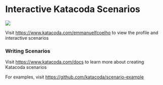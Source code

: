 # Interactive Katacoda Scenarios

[![](http://shields.katacoda.com/katacoda/emmanuelfcoelho/count.svg)](https://www.katacoda.com/emmanuelfcoelho "Get your profile on Katacoda.com")

Visit https://www.katacoda.com/emmanuelfcoelho to view the profile and interactive scenarios

### Writing Scenarios
Visit https://www.katacoda.com/docs to learn more about creating Katacoda scenarios

For examples, visit https://github.com/katacoda/scenario-example
